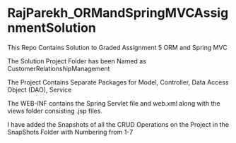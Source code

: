 # RajParekh_ORMandSpringMVCAssignmentSolution

This Repo Contains Solution to Graded Assignment 5 ORM and Spring MVC

The Solution Project Folder has been Named as CustomerRelationshipManagement

The Project Contains Separate Packages for Model, Controller, Data Access Object (DAO), Service

The WEB-INF contains the Spring Servlet file and web.xml along with the views folder consisting .jsp files.

I have added the Snapshots of all the CRUD Operations on the Project in the SnapShots Folder with Numbering from 1-7
